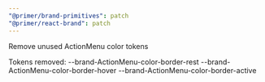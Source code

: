 ```yaml
---
"@primer/brand-primitives": patch
"@primer/react-brand": patch
---
```


Remove unused ActionMenu color tokens

Tokens removed:
--brand-ActionMenu-color-border-rest
--brand-ActionMenu-color-border-hover
--brand-ActionMenu-color-border-active
